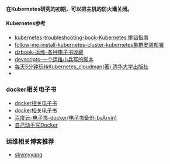 #### 在Kubernetes研究的初期，可以把主机的防火墙关闭。
#### Kubernetes参考
- [kubernetes-troubleshooting-book-Kubernetes 排错指南](https://github.com/opsnull/kubernetes-troubleshooting-book)
- [follow-me-install-kubernetes-cluster-kubernetes集群安装部署](https://github.com/opsnull/follow-me-install-kubernetes-cluster)
- [dzbook-运维-各种电子书收藏](https://github.com/skymyyang/dzbook)
- [devscripts-一个运维小兵写的脚本](https://github.com/skymyyang/devscripts)
- [每天5分钟玩转Kubernetes_cloudman(著) 清华大学出版社](https://github.com/skymyyang/dzbook/blob/master/12---%E6%AF%8F%E5%A4%A95%E5%88%86%E9%92%9F%E7%8E%A9%E8%BD%ACKubernetes_cloudman(%E8%91%97)%20%20%E6%B8%85%E5%8D%8E%E5%A4%A7%E5%AD%A6%E5%87%BA%E7%89%88%E7%A4%BE%202018-04-01.pdf)
- []()

### docker相关电子书
- [docker相关电子书](http://www.java1234.com/a/javabook/javaweb/2018/1103/12297.html)
- [docker相关电子书](http://www.java1234.com)
- [百度云-电子书-docker(电子书备份-byArvin)]()
- [自己动手写Docker](http://www.java1234.com/a/javabook/javabase/2018/0715/11541.html)

### 运维相关博客推荐
- [skymyyang](https://github.com/skymyyang)

